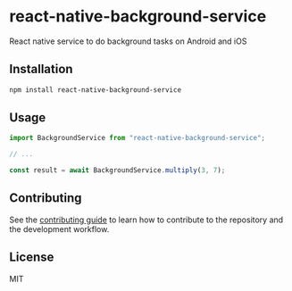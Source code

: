 # react-native-background-service

React native service to do background tasks on Android and iOS

## Installation

```sh
npm install react-native-background-service
```

## Usage

```js
import BackgroundService from "react-native-background-service";

// ...

const result = await BackgroundService.multiply(3, 7);
```

## Contributing

See the [contributing guide](CONTRIBUTING.md) to learn how to contribute to the repository and the development workflow.

## License

MIT
